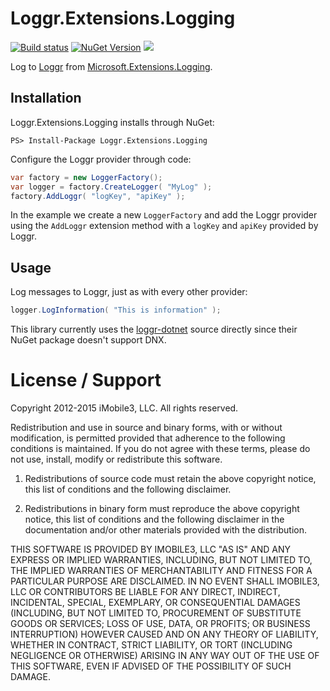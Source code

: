 Loggr.Extensions.Logging=======================[![Build status](https://ci.appveyor.com/api/projects/status/l3snx3wl42pluf8p/branch/master?svg=true)](https://ci.appveyor.com/project/iMobile3/loggr-framework-logging/branch/master) [![NuGet Version](http://img.shields.io/nuget/v/Loggr.Extensions.Logging.svg?style=flat)](https://www.nuget.org/packages/Loggr.Extensions.Logging/) [![](http://img.shields.io/nuget/dt/Loggr.Extensions.Logging.svg?style=flat)](http://www.nuget.org/packages/Loggr.Extensions.Logging) Log to [Loggr][0] from [Microsoft.Extensions.Logging][1].Installation------------Loggr.Extensions.Logging installs through NuGet:```PS> Install-Package Loggr.Extensions.Logging```Configure the Loggr provider through code:```c#var factory = new LoggerFactory();var logger = factory.CreateLogger( "MyLog" );factory.AddLoggr( "logKey", "apiKey" );```In the example we create a new `LoggerFactory` and add the Loggr provider using the `AddLoggr` extension method with a `logKey` and `apiKey` provided by Loggr.Usage-----Log messages to Loggr, just as with every other provider:```c#logger.LogInformation( "This is information" );```This library currently uses the [loggr-dotnet][2] source directly since their NuGet package doesn't support DNX.License / Support=================Copyright 2012-2015 iMobile3, LLC. All rights reserved.Redistribution and use in source and binary forms, with or withoutmodification, is permitted provided that adherence to the followingconditions is maintained. If you do not agree with these terms,please do not use, install, modify or redistribute this software.1. Redistributions of source code must retain the above copyright notice, thislist of conditions and the following disclaimer.2. Redistributions in binary form must reproduce the above copyright notice,this list of conditions and the following disclaimer in the documentationand/or other materials provided with the distribution.THIS SOFTWARE IS PROVIDED BY IMOBILE3, LLC "AS IS" AND ANY EXPRESS ORIMPLIED WARRANTIES, INCLUDING, BUT NOT LIMITED TO, THE IMPLIED WARRANTIES OFMERCHANTABILITY AND FITNESS FOR A PARTICULAR PURPOSE ARE DISCLAIMED. IN NOEVENT SHALL IMOBILE3, LLC OR CONTRIBUTORS BE LIABLE FOR ANY DIRECT,INDIRECT, INCIDENTAL, SPECIAL, EXEMPLARY, OR CONSEQUENTIAL DAMAGES (INCLUDING,BUT NOT LIMITED TO, PROCUREMENT OF SUBSTITUTE GOODS OR SERVICES; LOSS OF USE,DATA, OR PROFITS; OR BUSINESS INTERRUPTION) HOWEVER CAUSED AND ON ANY THEORY OFLIABILITY, WHETHER IN CONTRACT, STRICT LIABILITY, OR TORT (INCLUDING NEGLIGENCEOR OTHERWISE) ARISING IN ANY WAY OUT OF THE USE OF THIS SOFTWARE, EVEN IFADVISED OF THE POSSIBILITY OF SUCH DAMAGE.[0]: http://loggr.net/[1]: https://github.com/aspnet/Logging[2]: https://github.com/loggr/loggr-dotnet